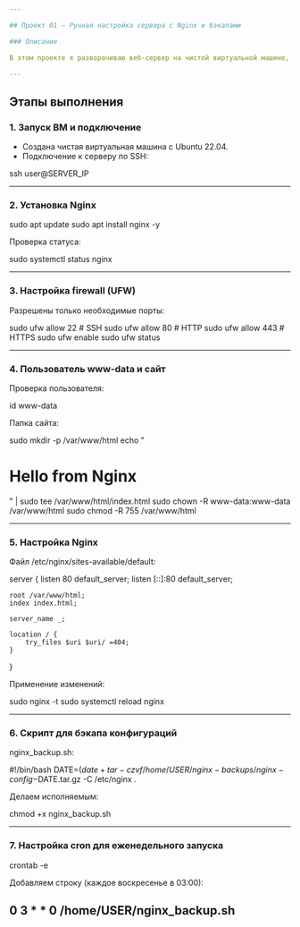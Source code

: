 ```yaml
---

## Проект 01 — Ручная настройка сервера с Nginx и бэкапами

### Описание

В этом проекте я разворачиваю веб-сервер на чистой виртуальной машине, настраиваю доступ к нему, создаю статический сайт и автоматизирую резервное копирование конфигураций Nginx.

---
```


## Этапы выполнения

### 1. Запуск ВМ и подключение

* Создана чистая виртуальная машина с Ubuntu 22.04.
* Подключение к серверу по SSH:

ssh user@SERVER_IP

---

### 2. Установка Nginx

sudo apt update
sudo apt install nginx -y

Проверка статуса:

sudo systemctl status nginx

---

### 3. Настройка firewall (UFW)

Разрешены только необходимые порты:

sudo ufw allow 22    # SSH
sudo ufw allow 80    # HTTP
sudo ufw allow 443   # HTTPS
sudo ufw enable
sudo ufw status

---

### 4. Пользователь www-data и сайт

Проверка пользователя:

id www-data

Папка сайта:

sudo mkdir -p /var/www/html
echo "<h1>Hello from Nginx</h1>" | sudo tee /var/www/html/index.html
sudo chown -R www-data:www-data /var/www/html
sudo chmod -R 755 /var/www/html

---

### 5. Настройка Nginx

Файл /etc/nginx/sites-available/default:

server {
    listen 80 default_server;
    listen [::]:80 default_server;

    root /var/www/html;
    index index.html;

    server_name _;

    location / {
        try_files $uri $uri/ =404;
    }
}

Применение изменений:

sudo nginx -t
sudo systemctl reload nginx

---

### 6. Скрипт для бэкапа конфигураций

nginx_backup.sh:

#!/bin/bash
DATE=$(date +%F)
tar -czvf /home/USER/nginx-backups/nginx-config-$DATE.tar.gz -C /etc/nginx .

Делаем исполняемым:

chmod +x nginx_backup.sh

---

### 7. Настройка cron для еженедельного запуска

crontab -e

Добавляем строку (каждое воскресенье в 03:00):

0 3 * * 0 /home/USER/nginx_backup.sh
---


